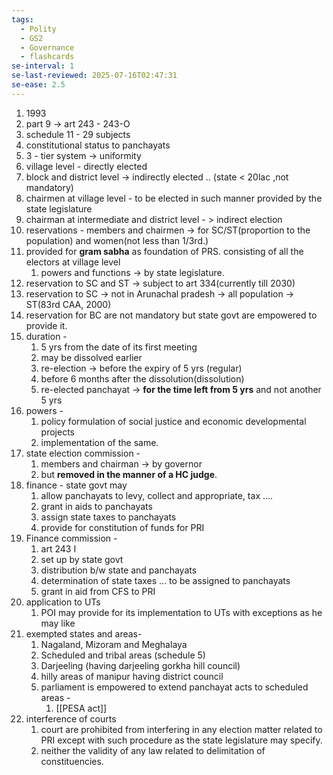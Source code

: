 ```yaml
---
tags:
  - Polity
  - GS2
  - Governance
  - flashcards
se-interval: 1
se-last-reviewed: 2025-07-16T02:47:31
se-ease: 2.5
---
```

1. 1993
2. part 9 -> art 243 - 243-O
3. schedule 11 - 29 subjects
4. constitutional status to panchayats
5. 3 - tier system -> uniformity
6. village level - directly elected 
7. block and district level -> indirectly elected .. (state < 20lac ,not mandatory)
8. chairmen at village level - to be elected in such manner provided by the state legislature
9. chairman at intermediate and district level - > indirect election
10. reservations - members and chairmen -> for SC/ST(proportion to the population) and women(not less than 1/3rd.)
11. provided for **gram sabha** as foundation of PRS. consisting of all the electors at village level
	1. powers and functions  -> by state legislature.
12. reservation to SC and ST -> subject to art 334(currently till 2030)
13. reservation to SC -> not in Arunachal pradesh -> all population -> ST(83rd CAA, 2000)
14. reservation for BC are not mandatory but state govt are empowered to provide it.
15. duration -
	1. 5 yrs from the date of its first meeting
	2. may be dissolved earlier
	3. re-election -> before the expiry of 5 yrs (regular)
	4. before 6 months after the dissolution(dissolution)
	5. re-elected panchayat -> **for the time left from 5 yrs** and not another 5 yrs
16. powers - 
	1. policy formulation of social justice and economic developmental projects
	2. implementation of the same.
17. state election commission -
	1.  members and chairman -> by governor 
	2. but **removed in the manner of a HC judge**.
18. finance - state govt may
	1. allow panchayats to levy, collect and appropriate, tax ....
	2. grant in aids to panchayats
	3. assign state taxes to panchayats
	4. provide for constitution of funds for PRI
19. Finance commission - 
	1. art 243 I
	2. set up by state govt
	3. distribution b/w state and panchayats
	4. determination of state taxes ... to be assigned to panchayats
	5. grant in aid from CFS to PRI
20. application to UTs
	1. POI may provide for its implementation to UTs with exceptions as he may like
21. exempted states  and areas- 
	1. Nagaland, Mizoram and Meghalaya
	2. Scheduled and tribal areas (schedule 5)
	3. Darjeeling (having darjeeling gorkha hill council)
	4. hilly areas of manipur having district council
	5. parliament is empowered to extend panchayat acts to scheduled areas - 
		1. [[PESA act]]
22. interference of courts
	1. court are prohibited from interfering in any election matter related to PRI except with such procedure as the state legislature may specify.
	2. neither the validity of any law related to delimitation of constituencies.